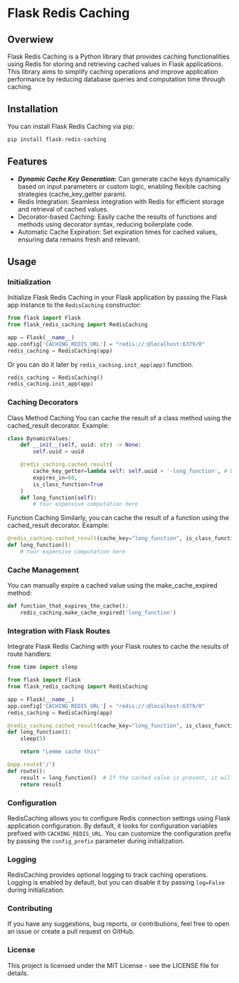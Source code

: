# Flask Redis Caching

## Overwiew
Flask Redis Caching is a Python library that provides caching functionalities using Redis for storing and retrieving cached values in Flask applications. This library aims to simplify caching operations and improve application performance by reducing database queries and computation time through caching.

## Installation
You can install Flask Redis Caching via pip:

``` python
pip install flask-redis-caching
```

## Features
- ***Dynamic Cache Key Generation***: Can generate cache keys dynamically based on input parameters or custom logic, enabling flexible caching strategies (cache_key_getter param).
- Redis Integration: Seamless integration with Redis for efficient storage and retrieval of cached values.
- Decorator-based Caching: Easily cache the results of functions and methods using decorator syntax, reducing boilerplate code.
- Automatic Cache Expiration: Set expiration times for cached values, ensuring data remains fresh and relevant.

## Usage
### Initialization
Initialize Flask Redis Caching in your Flask application by passing the Flask app instance to the `RedisCaching` constructor:

``` python
from flask import Flask
from flask_redis_caching import RedisCaching

app = Flask(__name__)
app.config['CACHING_REDIS_URL'] = "redis://:@localhost:6379/0"
redis_caching = RedisCaching(app)
```
Or you can do it later by `redis_caching.init_app(app)` function.
``` python
redis_caching = RedisCaching()
redis_caching.init_app(app)
```

### Caching Decorators
Class Method Caching
You can cache the result of a class method using the cached_result decorator. Example:

``` python
class DynamicValues:
    def __init__(self, uuid: str) -> None:
        self.uuid = uuid

    @redis_caching.cached_result(
        cache_key_getter=lambda self: self.uuid + '-long_function', # Dynamic cache_key, for e.g you can access here the class object.
        expires_in=60,
        is_class_function=True
    )
    def long_function(self):
        # Your expensive computation here
```

Function Caching
Similarly, you can cache the result of a function using the cached_result decorator. Example:

```python
@redis_caching.cached_result(cache_key="long_function", is_class_function=False, expires_in=30) # cache_key_getter can be used aswell.
def long_function():
    # Your expensive computation here
```

### Cache Management
You can manually expire a cached value using the make_cache_expired method:

```python
def function_that_expires_the_cache():
    redis_caching.make_cache_expired('long_function')
```

### Integration with Flask Routes
Integrate Flask Redis Caching with your Flask routes to cache the results of route handlers:
```python
from time import sleep

from flask import Flask
from flask_redis_caching import RedisCaching

app = Flask(__name__)
app.config['CACHING_REDIS_URL'] = "redis://:@localhost:6379/0"
redis_caching = RedisCaching(app)

@redis_caching.cached_result(cache_key="long_function", is_class_function=False, expires_in=30)
def long_function():
    sleep(5)

    return "Lemme cache this"

@app.route('/')
def route():
    result = long_function()  # If the cached value is present, it will be returned; otherwise, the function will be executed.
    return result

```

### Configuration

RedisCaching allows you to configure Redis connection settings using Flask application configuration. By default, it looks for configuration variables prefixed with `CACHING_REDIS_URL`. You can customize the configuration prefix by passing the `config_prefix` parameter during initialization.

### Logging
RedisCaching provides optional logging to track caching operations. Logging is enabled by default, but you can disable it by passing `log=False` during initialization.

### Contributing
If you have any suggestions, bug reports, or contributions, feel free to open an issue or create a pull request on GitHub.

### License
This project is licensed under the MIT License - see the LICENSE file for details.
